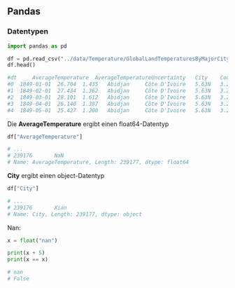 ## Pandas

### Datentypen

```python
import pandas as pd

df = pd.read_csv("../data/Temperature/GlobalLandTemperaturesByMajorCity.csv.bz2")
df.head()

#dt 	AverageTemperature 	AverageTemperatureUncertainty   City 	Country Latitude 	Longitude
#0 	1849-01-01 	26.704 	1.435 	Abidjan 	Côte D'Ivoire   5.63N 	3.23W
#1 	1849-02-01 	27.434 	1.362 	Abidjan 	Côte D'Ivoire 	5.63N 	3.23W
#2 	1849-03-01 	28.101 	1.612 	Abidjan 	Côte D'Ivoire 	5.63N 	3.23W
#3 	1849-04-01 	26.140 	1.387 	Abidjan 	Côte D'Ivoire 	5.63N 	3.23W
#4 	1849-05-01 	25.427 	1.200 	Abidjan 	Côte D'Ivoire 	5.63N 	3.23W
```

Die **AverageTemperature** ergibt einen float64-Datentyp
```python
df["AverageTemperature"]

# ...
# 239176       NaN
# Name: AverageTemperature, Length: 239177, dtype: float64
```

**City** ergibt einen object-Datentyp
```python
df["City"]

# ...
# 239176       Xian
# Name: City, Length: 239177, dtype: object
```

Nan:
```python
x = float("nan")

print(x + 5)
print(x == x)

# nan
# False
```
